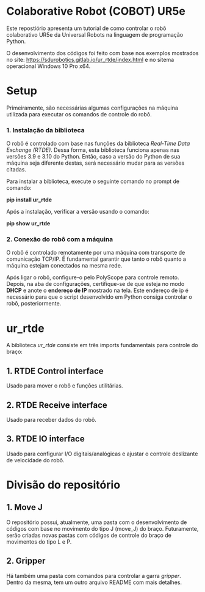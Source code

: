 # Colaborative Robot (COBOT) UR5e

Este repostiório apresenta um tutorial de como controlar o robô colaborativo UR5e da Universal Robots na linguagem de programação Python. 

O desenvolvimento dos códigos foi feito com base nos exemplos mostrados no site: https://sdurobotics.gitlab.io/ur_rtde/index.html e no sitema operacional Windows 10 Pro x64.

# Setup

Primeiramente, são necessárias algumas configurações na máquina utilizada para executar os comandos de controle do robô.

### 1. Instalação da biblioteca

O robô é controlado com base nas funções da biblioteca _Real-Time Data Exchange (RTDE)_. Dessa forma, esta biblioteca funciona apenas nas versões 3.9 e 3.10 do Python. Então, caso a versão do Python de sua máquina seja diferente destas, será necessário mudar para as versões citadas.

Para instalar a biblioteca, execute o seguinte comando no prompt de comando:

**pip install ur_rtde**

Após a instalação, verificar a versão usando o comando:

**pip show ur_rtde**

### 2. Conexão do robô com a máquina

O robô é controlado remotamente por uma máquina com transporte de comunicação TCP/IP. É fundamental garantir que tanto o robô quanto a máquina estejam conectados na mesma rede.

Após ligar o robô, configure-o pelo PolyScope para controle remoto. Depois, na aba de configurações, certifique-se de que esteja no modo **DHCP** e anote o **endereço de IP** mostrado na tela. Este endereço de ip é necessário para que o script desenvolvido em Python consiga controlar o robô, posteriormente.


# ur_rtde

A biblioteca _ur_rtde_ consiste em três imports fundamentais para controle do braço:

## 1. RTDE Control interface
Usado para mover o robô e funções utilitárias.

## 2. RTDE Receive interface
Usado para receber dados do robô.

## 3. RTDE IO interface
Usado para configurar I/O digitais/analógicas e ajustar o controle deslizante de velocidade do robô.


# Divisão do repositório

## 1. Move J

O repositório possui, atualmente, uma pasta com o desenvolvimento de códigos com base no movimento do tipo J (move_J) do braço. Futuramente, serão criadas novas pastas com códigos de controle do braço de movimentos do tipo L e P.

## 2. Gripper

Há também uma pasta com comandos para controlar a garra _gripper_. Dentro da mesma, tem um outro arquivo README com mais detalhes.
